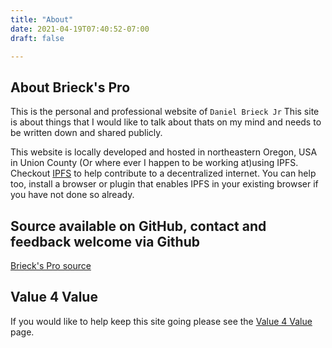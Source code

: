 ```yaml
---
title: "About"
date: 2021-04-19T07:40:52-07:00
draft: false

---
```


## About Brieck's Pro

This is the personal and professional website of `Daniel Brieck Jr` This site is about things that I would like to talk about thats on my mind and needs to be written down and shared publicly.

This website is locally developed and hosted in northeastern Oregon, USA in Union County (Or where ever I happen to be working at)using IPFS. Checkout [IPFS](https://ipfs.io/) to help contribute to a decentralized internet. You can help too, install a browser or plugin that enables IPFS in your existing browser if you have not done so already.

## Source available on GitHub, contact and feedback welcome via Github

[Brieck's Pro source](https://github.com/djbrieck/brieckspro)

## Value 4 Value

If you would like to help keep this site going please see the [Value 4 Value](/value-for-value) page.
